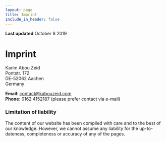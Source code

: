 ```yaml
---
layout: page
title: Imprint
include_in_header: false
---
```


**Last updated**
October 8 2019

Imprint
=======

Karim Abou Zeid  
Pontstr. 172  
DE-52062 Aachen  
Germany

**Email**: contact@kabouzeid.com  
**Phone**: 0162 4152187 (please prefer contact via e-mail)

### Limitation of liability
The content of our website has been compiled with care and to the best of our knowledge. However, we cannot assume any liability for the up-to-dateness, completeness or accuracy of any of the pages.